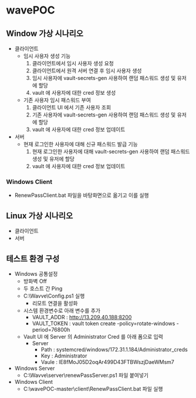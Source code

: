 # wavePOC

## Window 가상 시나리오

- 클라이언트 
	- 임시 사용자 생성 기능
		1. 클라이언트에서 임시 사용자 생성 요청
		2. 클라이언트에서 원격 서버 연결 후 임시 사용자 생성 
		3. 임시 사용자에 vault-secrets-gen 사용하여 랜덤 패스워드 생성 및 유저에 할당  
		4. vault 에 사용자에 대한 cred 정보 생성
	- 기존 사용자 임시 패스워드 부여
		1. 클라이언트 UI 에서 기존 사용자 조회  
		2. 기존 사용자에 vault-secrets-gen 사용하여 랜덤 패스워드 생성 및 유저에 할당  
		3. vault 에 사용자에 대한 cred 정보 업데이트
- 서버 
	- 현재 로그인한 사용자에 대해 신규 패스워드 발급 기능 
		1. 현재 로그인한 사용자에 대해  vault-secrets-gen 사용하여 랜덤 패스워드 생성 및 유저에 할당   
		2. vault 에 사용자에 대한 cred 정보 업데이트


### Windows Client

- RenewPassClient.bat 파일을 바탕화면으로 옮기고 이를 실행

## Linux 가상 시나리오
- 클라이언트 
- 서버

## 테스트 환경 구성
- Windows  공통설정
	- 방화벽 Off
	- 두 호스트 간 Ping
	- C:\Wavve\Config.ps1 실행
		- 리모트 연결을 활성화
	- 시스템 환경변수로 아래 변수를 추가 
		- VAULT_ADDR : http://13.209.40.188:8200
		- VAULT_TOKEN :  vault token create -policy=rotate-windows -period=76800h
	- Vault UI 에 Server 의 Administrator Cred 를 아래 폼으로 입력
		- Server
			- Path : systemcred/windows/172.31.1.184/Administrator_creds
			- Key : Administrator
			- Vaule : lE8fMoJ05D2oqAr499D43FTBWszjDaeWMsm7
- Windows Server
	- C:\Wavve\server\renewPassServer.ps1 파일 붙여넣기 
- Windows Client
	- C:\wavePOC-master\client\RenewPassClient.bat 파일 실행
